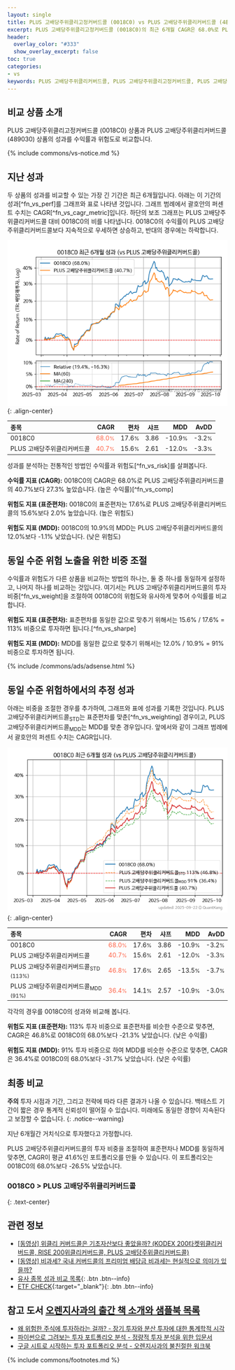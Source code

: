 ```yaml
---
layout: single
title: PLUS 고배당주위클리고정커버드콜 (0018C0) vs PLUS 고배당주위클리커버드콜 (489030)
excerpt: PLUS 고배당주위클리고정커버드콜 (0018C0)의 최근 6개월 CAGR은 68.0%로 PLUS 고배당주위클리커버드콜 (489030)의 40.7%보다 27.3% 높았습니다.
header:
  overlay_color: "#333"
  show_overlay_excerpt: false
toc: true
categories:
- vs
keywords: PLUS 고배당주위클리커버드콜, PLUS 고배당주위클리고정커버드콜, PLUS 고배당주위클리고정커버드콜 PLUS 고배당주위클리커버드콜 비교, 0018C0, 489030, 0018C0 0018C0 비교
---
```


## 비교 상품 소개


PLUS 고배당주위클리고정커버드콜 (0018C0) 상품과 PLUS 고배당주위클리커버드콜 (489030) 상품의 성과를 수익률과 위험도로 비교합니다.





{% include commons/vs-notice.md %}

## 지난 성과

두 상품의 성과를 비교할 수 있는 가장 긴 기간은 최근 6개월입니다. 아래는 이 기간의 성과[^fn_vs_perf]를 그래프와 표로 나타낸 것입니다.
그래프 범례에서 괄호안의 퍼센트 수치는 CAGR[^fn_vs_cagr_metric]입니다.
하단의 보조 그래프는 PLUS 고배당주위클리커버드콜 대비 0018C0의 비를 나타냅니다.
0018C0의 수익률이 PLUS 고배당주위클리커버드콜보다 지속적으로 우세하면 상승하고, 반대의 경우에는 하락합니다.

![0018C0](/vs/images/0018c0-vs-489030_dual.png){: .align-center}

| **종목** | **CAGR** | **편차** | **샤프** | **MDD** | **AvDD** |
| :------------ | ------: | -----------: | -------: | ------: | -------: |
| 0018C0 | <span style="color: tomato">68.0<small>%</small></span> | 17.6<small>%</small> | 3.86 | -10.9<small>%</small> | -3.2<small>%</small> |
| PLUS 고배당주위클리커버드콜 | <span style="color: tomato">40.7<small>%</small></span> | 15.6<small>%</small> | 2.61 | -12.0<small>%</small> | -3.3<small>%</small> |

<!-- more -->


성과를 분석하는 전통적인 방법인 수익률과 위험도[^fn_vs_risk]를 살펴봅니다.

**수익률 지표 (CAGR):** 0018C0의 CAGR은 68.0%로 PLUS 고배당주위클리커버드콜의 40.7%보다 27.3% 높았습니다. (높은 수익률)[^fn_vs_comp]

**위험도 지표 (표준편차):** 0018C0의 표준편차는 17.6%로 PLUS 고배당주위클리커버드콜의 15.6%보다 2.0% 높았습니다. (높은 위험도)

**위험도 지표 (MDD):** 0018C0의 10.9%의 MDD는 PLUS 고배당주위클리커버드콜의 12.0%보다 -1.1% 낮았습니다. (낮은 위험도)



## 동일 수준 위험 노출을 위한 비중 조절

수익률과 위험도가 다른 상품을 비교하는 방법의 하나는, 둘 중 하나를 동일하게 설정하고, 나머지 하나를 비교하는 것입니다.
여기서는 PLUS 고배당주위클리커버드콜의 투자 비중[^fn_vs_weight]을 조절하여 0018C0의 위험도와 유사하게 맞추어 수익률를 비교합니다.

**위험도 지표 (표준편차):** 표준편차를 동일한 값으로 맞추기 위해서는 15.6% / 17.6% = 113% 비중으로 투자하면 됩니다.[^fn_vs_sharpe]

**위험도 지표 (MDD):** MDD를 동일한 값으로 맞추기 위해서는 12.0% / 10.9% = 91% 비중으로 투자하면 됩니다.


{% include /commons/ads/adsense.html %}



## 동일 수준 위험하에서의 추정 성과

아래는 비중을 조절한 경우를 추가하여, 그래프와 표에 성과를 기록한 것입니다.
PLUS 고배당주위클리커버드콜<sub>STD</sub>는 표준편차를 맞춘[^fn_vs_weighting] 경우이고, PLUS 고배당주위클리커버드콜<sub>MDD</sub>는 MDD를 맞춘 경우입니다.
앞에서와 같이 그래프 범례에서 괄호안의 퍼센트 수치는 CAGR입니다.


![PLUS 고배당주위클리고정커버드콜](/vs/images/0018c0-vs-489030.png){: .align-center}



| **종목** | **CAGR** | **편차** | **샤프** | **MDD** | **AvDD** |
| :------------ | ------: | -----------: | -------: | ------: | -------: |
| 0018C0 | <span style="color: tomato">68.0<small>%</small></span> | 17.6<small>%</small> | 3.86 | -10.9<small>%</small> | -3.2<small>%</small> |
| PLUS 고배당주위클리커버드콜 | <span style="color: tomato">40.7<small>%</small></span> | 15.6<small>%</small> | 2.61 | -12.0<small>%</small> | -3.3<small>%</small> |
| PLUS 고배당주위클리커버드콜<sub>STD</sub> <small>(113%)</small> | <span style="color: tomato">46.8<small>%</small></span> | 17.6<small>%</small> | 2.65 | -13.5<small>%</small> | -3.7<small>%</small> |
| PLUS 고배당주위클리커버드콜<sub>MDD</sub> <small>(91%)</small> | <span style="color: tomato">36.4<small>%</small></span> | 14.1<small>%</small> | 2.57 | -10.9<small>%</small> | -3.0<small>%</small> |



각각의 경우를 0018C0의 성과와 비교해 봅니다.

**위험도 지표 (표준편차):** 113% 투자 비중으로 표준편차를 비슷한 수준으로 맞추면, CAGR은 46.8%로 0018C0의 68.0%보다 -21.3% 낮았습니다. (낮은 수익률)

**위험도 지표 (MDD):** 91% 투자 비중으로 하여 MDD를 비슷한 수준으로 맞추면, CAGR은 36.4%로 0018C0의 68.0%보다 -31.7% 낮았습니다. (낮은 수익률)




## 최종 비교

**주의** 투자 시점과 기간, 그리고 전략에 따라 다른 결과가 나올 수 있습니다. 백테스트 기간이 짧은 경우 통계적 신뢰성이 떨어질 수 있습니다. 미래에도 동일한 경향이 지속된다고 보장할 수 없습니다.
{: .notice--warning}

지난 6개월간 거치식으로 투자했다고 가정합니다.

PLUS 고배당주위클리커버드콜의 투자 비중을 조절하여 표준편차나 MDD를 동일하게 맞추면, CAGR이 평균 41.6%인 포트폴리오를 만들 수 있습니다.
이 포트폴리오는 0018C0의 68.0%보다 -26.5% 낮았습니다.

### 0018C0 &gt; PLUS 고배당주위클리커버드콜
{: .text-center}


## 관련 정보

- [[동영상] 위클리 커버드콜은 기초자산보다 좋았을까? (KODEX 200타켓위클리커버드콜, RISE 200위클리커버드콜, PLUS 고배당주위클리커버드콜)](https://youtu.be/odqvJ69_dUw)
- [[동영상] 비과세? 국내 커버드콜의 프리미엄 배당금 비과세는 현실적으로 의미가 있을까?](https://youtu.be/i5KJ1_7dWEE)
- [유사 종목 성과 비교 목록](/vs/){: .btn .btn--info}
- [ETF CHECK](https://www.etfcheck.co.kr/mobile/etpitem/489030/compare?compCode%5B%5D=0018C0){:target="_blank"}{: .btn .btn--info}


## 참고 도서 [오렌지사과의 출간 책 소개와 샘플북 목록](https://kongdori.tistory.com/691)

- [왜 위험한 주식에 투자하라는 걸까? - 장기 투자와 분산 투자에 대한 통계학적 시각](https://kongdori.tistory.com/421)
- [파이썬으로 그려보는 투자 포트폴리오 분석  - 정량적 투자 분석을 위한 입문서](https://kongdori.tistory.com/643)
- [구글 시트로 시작하는 투자 포트폴리오 분석 - 오렌지사과의 불친절한 워크북](https://kongdori.tistory.com/449)

{% include commons/footnotes.md %}